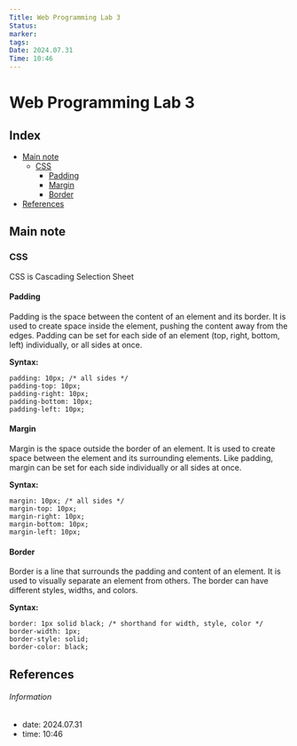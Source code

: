 ```yaml
---
Title: Web Programming Lab 3
Status: 
marker: 
tags: 
Date: 2024.07.31
Time: 10:46
---
```

# Web Programming Lab 3

## Index
- [Main note](#main-note)
  - [CSS](#css)
    - [Padding](#padding)
    - [Margin](#margin)
    - [Border](#border)
- [References](#references)

## Main note

### CSS
CSS is Cascading Selection Sheet 

#### Padding
Padding is the space between the content of an element and its border. It is used to create space inside the element, pushing the content away from the edges. Padding can be set for each side of an element (top, right, bottom, left) individually, or all sides at once.

**Syntax:**
```
padding: 10px; /* all sides */
padding-top: 10px;
padding-right: 10px;
padding-bottom: 10px;
padding-left: 10px;
```

#### Margin
Margin is the space outside the border of an element. It is used to create space between the element and its surrounding elements. Like padding, margin can be set for each side individually or all sides at once.

**Syntax:**
```
margin: 10px; /* all sides */
margin-top: 10px;
margin-right: 10px;
margin-bottom: 10px;
margin-left: 10px;
```

#### Border
Border is a line that surrounds the padding and content of an element. It is used to visually separate an element from others. The border can have different styles, widths, and colors.

**Syntax:**
```
border: 1px solid black; /* shorthand for width, style, color */
border-width: 1px;
border-style: solid;
border-color: black;
```

## References

###### Information
- date: 2024.07.31
- time: 10:46